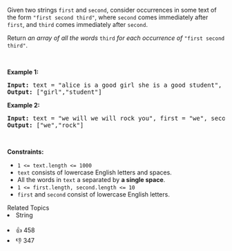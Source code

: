 <p>Given two strings <code>first</code> and <code>second</code>, consider occurrences in some text of the form <code>"first second third"</code>, where <code>second</code> comes immediately after <code>first</code>, and <code>third</code> comes immediately after <code>second</code>.</p>

<p>Return <em>an array of all the words</em> <code>third</code> <em>for each occurrence of</em> <code>"first second third"</code>.</p>

<p>&nbsp;</p> 
<p><strong class="example">Example 1:</strong></p> 
<pre><strong>Input:</strong> text = "alice is a good girl she is a good student", first = "a", second = "good"
<strong>Output:</strong> ["girl","student"]
</pre>
<p><strong class="example">Example 2:</strong></p> 
<pre><strong>Input:</strong> text = "we will we will rock you", first = "we", second = "will"
<strong>Output:</strong> ["we","rock"]
</pre> 
<p>&nbsp;</p> 
<p><strong>Constraints:</strong></p>

<ul> 
 <li><code>1 &lt;= text.length &lt;= 1000</code></li> 
 <li><code>text</code> consists of lowercase English letters and spaces.</li> 
 <li>All the words in <code>text</code> a separated by <strong>a single space</strong>.</li> 
 <li><code>1 &lt;= first.length, second.length &lt;= 10</code></li> 
 <li><code>first</code> and <code>second</code> consist of lowercase English letters.</li> 
</ul>

<div><div>Related Topics</div><div><li>String</li></div></div><br><div><li>👍 458</li><li>👎 347</li></div>